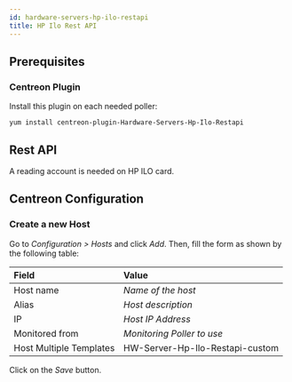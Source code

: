 ```yaml
---
id: hardware-servers-hp-ilo-restapi
title: HP Ilo Rest API
---
```


## Prerequisites

### Centreon Plugin

Install this plugin on each needed poller:

``` shell
yum install centreon-plugin-Hardware-Servers-Hp-Ilo-Restapi
```

## Rest API

A reading account is needed on HP ILO card.

## Centreon Configuration

### Create a new Host

Go to *Configuration \> Hosts* and click *Add*. Then, fill the form as shown by
the following table:

| Field                   | Value                           |
| :---------------------- | :------------------------------ |
| Host name               | *Name of the host*              |
| Alias                   | *Host description*              |
| IP                      | *Host IP Address*               |
| Monitored from          | *Monitoring Poller to use*      |
| Host Multiple Templates | HW-Server-Hp-Ilo-Restapi-custom |

Click on the *Save* button.
